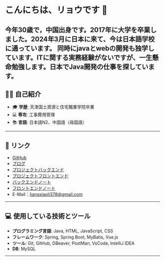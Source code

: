 # こんにちは、リョウです 👋   

今年30歳で，中国出身です。2017年に大学を卒業しました。2024年3月に日本に来て、今は日本語学校に通っています。 
同時にjavaとwebの開発も独学しています。ITに関する実務経験がないですが、一生懸命勉強します。日本でJava開発の仕事を探しています。
---

## 🧑‍💻 自己紹介

- 🎓 **学歴**: 天津国土資源と住宅職業学院卒業
- 💻 **専攻**: 工事費用管理
- 📚 **言語**: 日本語N2、中国語（母国語）

---

## 🚀 リンク

- [GitHub](https://github.com/Silence20240313)
- [ブログ](https://qiita.com/Silence20240313)
- [プロジェクトバックエンド](https://github.com/Silence20240313/Book-Back-End)
- [プロジェクトフロントエンド](https://github.com/Silence20240313/Book-Front-End)
- [バックエンドノート](https://github.com/Silence20240313/java-learning/tree/main/java%E7%AC%94%E8%AE%B0)
- [フロントエンドノート](https://github.com/Silence20240313/java-learning/tree/main/%E5%89%8D%E7%AB%AF%E5%8F%8Asql%E7%AC%94%E8%AE%B0)
- E-Mail：liangxiaoli378@gmail.com
---

## 💻 使用している技術とツール

- **プログラミング言語**: Java, HTML, JavaScript, CSS
- **フレームワーク**: Spring, Spring Boot, MyBatis, Vue.js
- **ツール**: Git, GitHub, DBeaver, PostMan, VsCode, IntelliJ IDEA
- **DB**: MySQL
---
